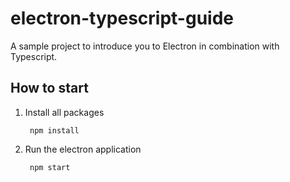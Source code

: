 # electron-typescript-guide
A sample project to introduce you to Electron in combination with Typescript.

## How to start

1. Install all packages
   
        npm install

2. Run the electron application

        npm start